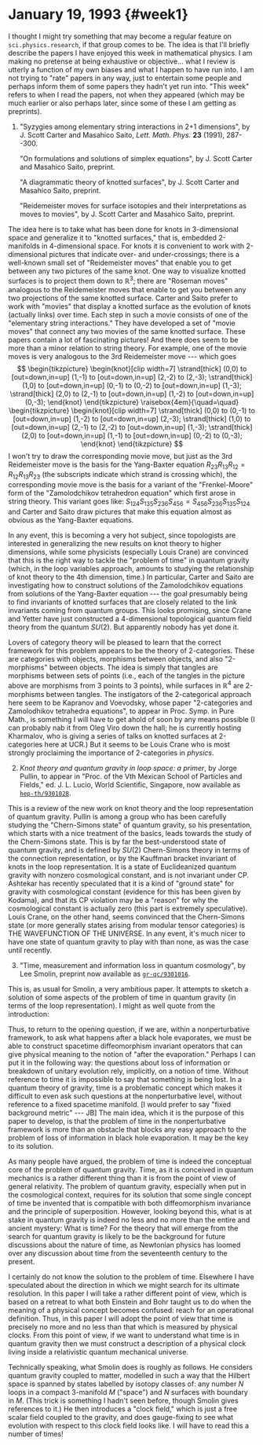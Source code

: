 # January 19, 1993 {#week1}

I thought I might try something that may become a regular feature on
`sci.physics.research`, if that group comes to be. The idea is that I'll
briefly describe the papers I have enjoyed this week in mathematical
physics. I am making no pretense at being exhaustive or objective...
what I review is utterly a function of my own biases and what I happen
to have run into. I am not trying to "rate" papers in any way, just to
entertain some people and perhaps inform them of some papers they
hadn't yet run into. "This week" refers to when I read the papers,
not when they appeared (which may be much earlier or also perhaps later,
since some of these I am getting as preprints).

1) "Syzygies among elementary string interactions in 2+1 dimensions", by
J. Scott Carter and Masahico Saito, _Lett. Math. Phys._ **23** (1991),
287--300.

    "On formulations and solutions of simplex equations", by J. Scott Carter
    and Masahico Saito, preprint.

    "A diagrammatic theory of knotted surfaces", by J. Scott Carter and
    Masahico Saito, preprint.

    "Reidemeister moves for surface isotopies and their interpretations as
        moves to movies", by J. Scott Carter and Masahico Saito, preprint.

The idea here is to take what has been done for knots in 3-dimensional
space and generalize it to "knotted surfaces," that is, embedded
2-manifolds in 4-dimensional space. For knots it is convenient to work
with 2-dimensional pictures that indicate over- and under-crossings;
there is a well-known small set of "Reidemeister moves" that enable
you to get between any two pictures of the same knot. One way to
visualize knotted surfaces is to project them down to $\mathbb{R}^3$; there are
"Roseman moves" analogous to the Reidemeister moves that enable to get
you between any two projections of the same knotted surface. Carter and
Saito prefer to work with "movies" that display a knotted surface as
the evolution of knots (actually links) over time. Each step in such a
movie consists of one of the "elementary string interactions." They
have developed a set of "movie moves" that connect any two movies of
the same knotted surface. These papers contain a lot of fascinating
pictures! And there does seem to be more than a minor relation to string
theory. For example, one of the movie moves is very analogous to the 3rd
Reidemeister move --- which goes
$$
  \begin{tikzpicture}
    \begin{knot}[clip width=7]
      \strand[thick] (0,0)
        to [out=down,in=up] (1,-1)
        to [out=down,in=up] (2,-2)
        to (2,-3);
      \strand[thick] (1,0)
        to [out=down,in=up] (0,-1)
        to (0,-2)
        to [out=down,in=up] (1,-3);
      \strand[thick] (2,0)
        to (2,-1)
        to [out=down,in=up] (1,-2)
        to [out=down,in=up] (0,-3);
    \end{knot}
  \end{tikzpicture}
  \raisebox{4em}{\quad=\quad}
  \begin{tikzpicture}
    \begin{knot}[clip width=7]
      \strand[thick] (0,0)
        to (0,-1)
        to [out=down,in=up] (1,-2)
        to [out=down,in=up] (2,-3);
      \strand[thick] (1,0)
        to [out=down,in=up] (2,-1)
        to (2,-2)
        to [out=down,in=up] (1,-3);
      \strand[thick] (2,0)
        to [out=down,in=up] (1,-1)
        to [out=down,in=up] (0,-2)
        to (0,-3);
    \end{knot}
  \end{tikzpicture}
$$
I won't try to draw the corresponding movie move, but just as the 3rd
Reidemeister move is the basis for the Yang-Baxter equation
$R_{23}R_{13}R_{12} = R_{12}R_{13}R_{23}$ (the subscripts indicate
which strand is crossing which), the corresponding movie move is the
basis for a variant of the "Frenkel-Moore" form of the "Zamolodchikov
tetrahedron equation" which first arose in string theory. This variant
goes like: $S_{124}S_{135}S_{236}S_{456} = S_{456}S_{236}S_{135}S_{124}$ and Carter and Saito draw pictures that
make this equation almost as obvious as the Yang-Baxter equations.

In any event, this is becoming a very hot subject, since topologists are
interested in generalizing the new results on knot theory to higher
dimensions, while some physicists (especially Louis Crane) are convinced
that this is the right way to tackle the "problem of time" in quantum
gravity (which, in the loop variables approach, amounts to studying the
relationship of knot theory to the 4th dimension, time.) In particular,
Carter and Saito are investigating how to construct solutions of the
Zamolodchikov equations from solutions of the Yang-Baxter equation --- the
goal presumably being to find invariants of knotted surfaces that are
closely related to the link invariants coming from quantum groups. This
looks promising, since Crane and Yetter have just constructed a
4-dimensional topological quantum field theory from the quantum $SU(2)$.
But apparently nobody has yet done it.

Lovers of category theory will be pleased to learn that the correct
framework for this problem appears to be the theory of 2-categories.
These are categories with objects, morphisms between objects, and also
"2-morphisms" between objects. The idea is simply that tangles are
morphisms between sets of points (i.e., each of the tangles in the
picture above are morphisms from 3 points to 3 points), while surfaces
in $\mathbb{R}^4$ are 2-morphisms between tangles. The instigators of the
2-categorical approach here seem to be Kapranov and Voevodsky, whose
paper "2-categories and Zamolodhikov tetrahedra equations", to appear
in Proc. Symp. in Pure Math., is something I will have to get ahold of
soon by any means possible (I can probably nab it from Oleg Viro down
the hall; he is currently hosting Kharmalov, who is giving a series of
talks on knotted surfaces at 2-categories here at UCR.) But it seems to
be Louis Crane who is most strongly proclaiming the importance of
2-categories in *physics*.

2) _Knot theory and quantum gravity in loop space: a primer_, by Jorge
Pullin, to appear in "Proc. of the Vth Mexican School of Particles and
Fields," ed. J. L. Lucio, World Scientific, Singapore, now available as
[`hep-th/9301028`](http://xxx.lanl.gov/abs/hep-th/9301028).

This is a review of the new work on knot theory and the loop
representation of quantum gravity. Pullin is among a group who has been
carefully studying the "Chern-Simons state" of quantum gravity, so his
presentation, which starts with a nice treatment of the basics, leads
towards the study of the Chern-Simons state. This is by far the
best-understood state of quantum gravity, and is defined by $SU(2)$
Chern-Simons theory in terms of the connection representation, or by the
Kauffman bracket invariant of knots in the loop representation. It is a
state of Euclideanized quantum gravity with nonzero cosmological
constant, and is not invariant under CP. Ashtekar has recently
speculated that it is a kind of "ground state" for gravity with
cosmological constant (evidence for this has been given by Kodama), and
that its CP violation may be a "reason" for why the cosmological
constant is actually zero (this part is extremely speculative). Louis
Crane, on the other hand, seems convinced that the Chern-Simons state
(or more generally states arising from modular tensor categories) is THE
WAVEFUNCTION OF THE UNIVERSE. In any event, it's much nicer to have one
state of quantum gravity to play with than none, as was the case until
recently.

3) "Time, measurement and information loss in quantum cosmology", by Lee
Smolin, preprint now available as
[`gr-qc/9301016`](http://xxx.lanl.gov/abs/gr-qc/9301016).

This is, as usual for Smolin, a very ambitious paper. It attempts to
sketch a solution of some aspects of the problem of time in quantum
gravity (in terms of the loop representation). I might as well quote
from the introduction:

Thus, to return to the opening question, if we are, within a
nonperturbative framework, to ask what happens after a black hole
evaporates, we must be able to construct spacetime diffeomorphism
invariant operators that can give physical meaning to the notion of
"after the evaporation." Perhaps I can put it in the following
way: the questions about loss of information or breakdown of unitary
evolution rely, implicitly, on a notion of time. Without reference to
time it is impossible to say that something is being lost. In a quantum
theory of gravity, time is a problematic concept which makes it
difficult to even ask such questions at the nonperturbative level,
without reference to a fixed spacetime manifold. [I would prefer to say
"fixed background metric" --- JB] The main idea, which it is the
purpose of this paper to develop, is that the problem of time in the
nonperturbative framework is more than an obstacle that blocks any easy
approach to the problem of loss of information in black hole
evaporation. It may be the key to its solution.

As many people have argued, the problem of time is indeed the conceptual
core of the problem of quantum gravity. Time, as it is conceived in
quantum mechanics is a rather different thing than it is from the point
of view of general relativity. The problem of quantum gravity,
especially when put in the cosmological context, requires for its
solution that some single concept of time be invented that is compatible
with both diffeomorphism invariance and the principle of superposition.
However, looking beyond this, what is at stake in quantum gravity is
indeed no less and no more than the entire and ancient mystery: What is
time? For the theory that will emerge from the search for quantum
gravity is likely to be the background for future discussions about the
nature of time, as Newtonian physics has loomed over any discussion
about time from the seventeenth century to the present.

I certainly do not know the solution to the problem of time. Elsewhere I
have speculated about the direction in which we might search for its
ultimate resolution. In this paper I will take a rather different point
of view, which is based on a retreat to what both Einstein and Bohr
taught us to do when the meaning of a physical concept becomes confused:
reach for an operational definition. Thus, in this paper I will adopt
the point of view that time is precisely no more and no less than that
which is measured by physical clocks. From this point of view, if we
want to understand what time is in quantum gravity then we must
construct a description of a physical clock living inside a relativistic
quantum mechanical universe.

Technically speaking, what Smolin does is roughly as follows. He
considers quantum gravity coupled to matter, modelled in such a way that
the Hilbert space is spanned by states labelled by isotopy classes of:
any number $N$ loops in a compact 3-manifold $M$ ("space") and $N$ surfaces
with boundary in $M$. (This trick is something I hadn't seen before,
though Smolin gives references to it.) He then introduces a "clock
field," which is just a free scalar field coupled to the gravity, and
does gauge-fixing to see what evolution with respect to this clock field
looks like. I will have to read this a number of times!
